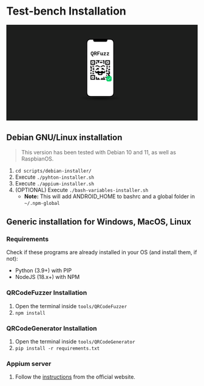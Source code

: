 # Test-bench Installation

![QRFuzz banner](images/qrfuzz-banner.png)

## Debian GNU/Linux installation

> This version has been tested with Debian 10 and 11, as well as RaspbianOS.

1. `cd scripts/debian-installer/`
2. Execute `./pyhton-installer.sh`
3. Execute `./appium-installer.sh`
4. (OPTIONAL) Execute `./bash-variables-installer.sh`
    - **Note:** This will add ANDROID_HOME to bashrc and a global folder in `~/.npm-global`

## Generic installation for Windows, MacOS, Linux

### Requirements

Check if these programs are already installed in your OS (and install them, if not):

- Python (3.9+) with PIP
- NodeJS (18.x+) with NPM

### QRCodeFuzzer Installation

1. Open the terminal inside `tools/QRCodeFuzzer`
2. `npm install`

### QRCodeGenerator Installation

1. Open the terminal inside `tools/QRCodeGenerator`
2. `pip install -r requirements.txt`

### Appium server

1. Follow the [instructions](https://appium.io/docs/en/about-appium/getting-started/?lang=en) from the official website.

